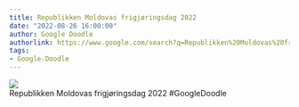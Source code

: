 ```yaml
---
title: Republikken Moldovas frigjøringsdag 2022
date: "2022-08-26 16:00:00"
author: Google Doodle
authorlink: https://www.google.com/search?q=Republikken%20Moldovas%20frigj%C3%B8ringsdag%202022
tags:
- Google-Doodle
---
```

<img src="https://www.google.com/logos/doodles/2022/republic-of-moldova-independence-day-2022-6753651837109635-law.gif" referrerpolicy="no-referrer"><br>Republikken Moldovas frigjøringsdag 2022 #GoogleDoodle